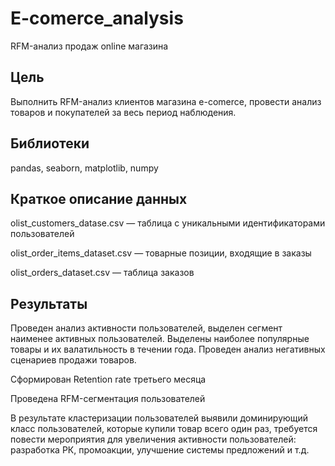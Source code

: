 # E-comerce_analysis
RFM-анализ продаж online магазина

## Цель
Выполнить RFM-анализ клиентов магазина e-comerce, провести анализ товаров и покупателей за весь период наблюдения.

## Библиотеки
pandas, seaborn, matplotlib, numpy

## Краткое описание данных
olist_customers_datase.csv — таблица с уникальными идентификаторами пользователей

olist_order_items_dataset.csv —  товарные позиции, входящие в заказы

olist_orders_dataset.csv —  таблица заказов

## Результаты
Проведен анализ активности пользователей, выделен сегмент наименее активных пользователей.
Выделены наиболее популярные товары и их валатильность в течении года. Проведен анализ негативных сценариев продажи товаров.

Сформирован Retention rate третьего месяца

Проведена RFM-сегментация пользователей

В результате кластеризации пользователей выявили доминирующий класс пользователей, которые купили товар всего один раз, требуется повести мероприятия для увеличения активности пользователей: разработка РК, промоакции, улучшение системы предложений и т.д.

